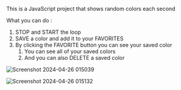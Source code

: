 This is a JavaScript project that shows random colors each second 

What you can do :

1. STOP and START the loop
2. SAVE a color and add it to your FAVORITES
3. By clicking the FAVORITE button you can see your saved color
   1. You can see all of your saved colors
   2. And you can also DELETE a saved color
  
![Screenshot 2024-04-26 015039](https://github.com/AlirezaSaadatmand/Random-Color/assets/157215281/c64c938e-df1f-4185-9f43-c40ae6a94912)


![Screenshot 2024-04-26 015132](https://github.com/AlirezaSaadatmand/Random-Color/assets/157215281/d6875d49-511d-4dc2-8889-6ef0ede0d41c)

